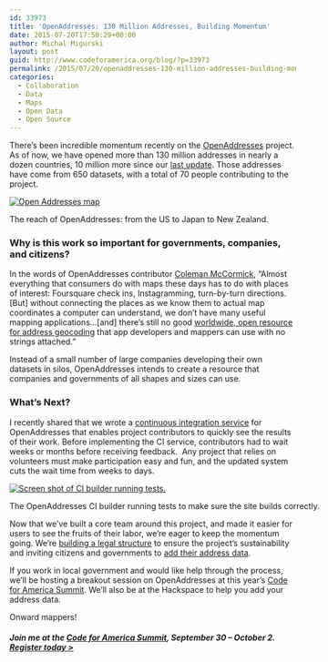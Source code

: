 ```yaml
---
id: 33973
title: 'OpenAddresses: 130 Million Addresses, Building Momentum'
date: 2015-07-20T17:50:29+00:00
author: Michal Migurski
layout: post
guid: http://www.codeforamerica.org/blog/?p=33973
permalink: /2015/07/20/openaddresses-130-million-addresses-building-momentum-2/
categories:
  - Collaboration
  - Data
  - Maps
  - Open Data
  - Open Source
---
```

There’s been incredible momentum recently on the [OpenAddresses](http://openaddresses.io) project. As of now, we have opened more than 130 million addresses in nearly a dozen countries, 10 million more since our [last update](http://www.codeforamerica.org/blog/2015/04/15/progress-on-open-u-s-addresses/). Those addresses have come from 650 datasets, with a total of 70 people contributing to the project.

<div id="attachment_33974" style="width: 708px" class="wp-caption alignnone">
  <a href="http://www.codeforamerica.org/blog/wp-content/uploads/2015/07/Untitled.png"><img class="wp-image-33974 size-full" src="http://www.codeforamerica.org/blog/wp-content/uploads/2015/07/Untitled.png" alt="Open Addresses map " /></a>
  
  <p class="wp-caption-text">
    The reach of OpenAddresses: from the US to Japan to New Zealand.
  </p>
</div>

### Why is this work so important for governments, companies, and citizens?

In the words of OpenAddresses contributor [Coleman McCormick](https://twitter.com/colemanm), “Almost everything that consumers do with maps these days has to do with places of interest: Foursquare check ins, Instagramming, turn-by-turn directions. [But] without connecting the places as we know them to actual map coordinates a computer can understand, we don’t have many useful mapping applications…[and] there’s still no good [worldwide, open resource for address geocoding](https://medium.com/@colemanm/creating-an-open-database-of-addresses-73a7d0dc24c5) that app developers and mappers can use with no strings attached.”

Instead of a small number of large companies developing their own datasets in silos, OpenAddresses intends to create a resource that companies and governments of all shapes and sizes can use.

### What’s Next?

I recently shared that we wrote a [continuous integration service](http://mike.teczno.com/notes/openaddresses-ci.html) for OpenAddresses that enables project contributors to quickly see the results of their work. Before implementing the CI service, contributors had to wait weeks or months before receiving feedback.  Any project that relies on volunteers must make participation easy and fun, and the updated system cuts the wait time from weeks to days.

<div id="attachment_33976" style="width: 610px" class="wp-caption alignnone">
  <a href="http://www.codeforamerica.org/blog/wp-content/uploads/2015/07/add_conn.png"><img class="wp-image-33976 size-full" src="http://www.codeforamerica.org/blog/wp-content/uploads/2015/07/add_conn.png" alt="Screen shot of CI builder running tests." /></a>
  
  <p class="wp-caption-text">
    The OpenAddresses CI builder running tests to make sure the site builds correctly.
  </p>
</div>

Now that we’ve built a core team around this project, and made it easier for users to see the fruits of their labor, we’re eager to keep the momentum going. We’re [building a legal structure](https://github.com/openaddresses/openaddresses-ops/blob/master/proposal-license-policy.md) to ensure the project’s sustainability and inviting citizens and governments to [add their address data](http://openaddresses.io/contribute).

If you work in local government and would like help through the process, we’ll be hosting a breakout session on OpenAddresses at this year’s [Code for America Summit](http://codeforamerica.org/summit). We&#8217;ll also be at the Hackspace to help you add your address data.

Onward mappers!

##### Join me at the [Code for America Summit](http://www.codeforamerica.org/summit/), September 30 &#8211; October 2. [Register today >](http://www.codeforamerica.org/summit/)
